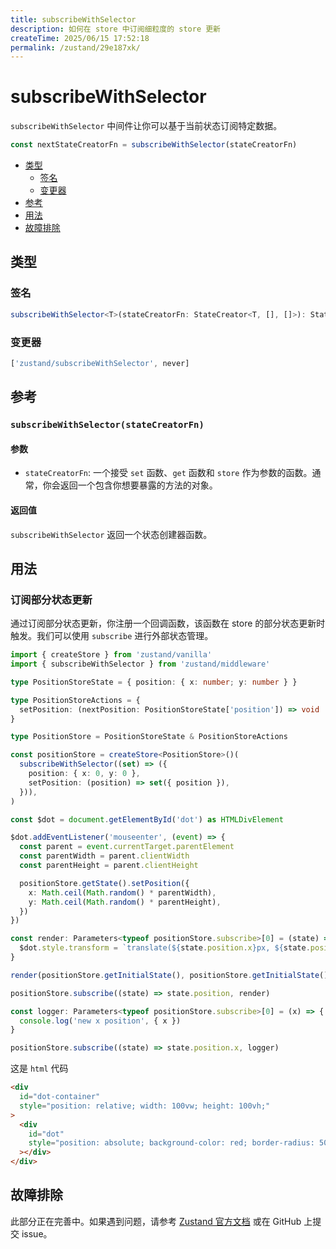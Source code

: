 ```yaml
---
title: subscribeWithSelector
description: 如何在 store 中订阅细粒度的 store 更新
createTime: 2025/06/15 17:52:18
permalink: /zustand/29e187xk/
---
```


# subscribeWithSelector

`subscribeWithSelector` 中间件让你可以基于当前状态订阅特定数据。

```js
const nextStateCreatorFn = subscribeWithSelector(stateCreatorFn)
```

- [类型](#类型)
  - [签名](#签名)
  - [变更器](#变更器)
- [参考](#参考)
- [用法](#用法)
- [故障排除](#故障排除)

## 类型

### 签名

```ts
subscribeWithSelector<T>(stateCreatorFn: StateCreator<T, [], []>): StateCreator<T, [['zustand/subscribeWithSelector', never]], []>
```

### 变更器

<!-- prettier-ignore-start -->
```ts
['zustand/subscribeWithSelector', never]
```
<!-- prettier-ignore-end -->

## 参考

### `subscribeWithSelector(stateCreatorFn)`

#### 参数

- `stateCreatorFn`: 一个接受 `set` 函数、`get` 函数和 `store` 作为参数的函数。通常，你会返回一个包含你想要暴露的方法的对象。

#### 返回值

`subscribeWithSelector` 返回一个状态创建器函数。

## 用法

### 订阅部分状态更新

通过订阅部分状态更新，你注册一个回调函数，该函数在 store 的部分状态更新时触发。我们可以使用 `subscribe` 进行外部状态管理。

```ts
import { createStore } from 'zustand/vanilla'
import { subscribeWithSelector } from 'zustand/middleware'

type PositionStoreState = { position: { x: number; y: number } }

type PositionStoreActions = {
  setPosition: (nextPosition: PositionStoreState['position']) => void
}

type PositionStore = PositionStoreState & PositionStoreActions

const positionStore = createStore<PositionStore>()(
  subscribeWithSelector((set) => ({
    position: { x: 0, y: 0 },
    setPosition: (position) => set({ position }),
  })),
)

const $dot = document.getElementById('dot') as HTMLDivElement

$dot.addEventListener('mouseenter', (event) => {
  const parent = event.currentTarget.parentElement
  const parentWidth = parent.clientWidth
  const parentHeight = parent.clientHeight

  positionStore.getState().setPosition({
    x: Math.ceil(Math.random() * parentWidth),
    y: Math.ceil(Math.random() * parentHeight),
  })
})

const render: Parameters<typeof positionStore.subscribe>[0] = (state) => {
  $dot.style.transform = `translate(${state.position.x}px, ${state.position.y}px)`
}

render(positionStore.getInitialState(), positionStore.getInitialState())

positionStore.subscribe((state) => state.position, render)

const logger: Parameters<typeof positionStore.subscribe>[0] = (x) => {
  console.log('new x position', { x })
}

positionStore.subscribe((state) => state.position.x, logger)
```

这是 `html` 代码

```html
<div
  id="dot-container"
  style="position: relative; width: 100vw; height: 100vh;"
>
  <div
    id="dot"
    style="position: absolute; background-color: red; border-radius: 50%; left: -10px; top: -10px; width: 20px; height: 20px;"
  ></div>
</div>
```

## 故障排除

此部分正在完善中。如果遇到问题，请参考 [Zustand 官方文档](https://github.com/pmndrs/zustand) 或在 GitHub 上提交 issue。
